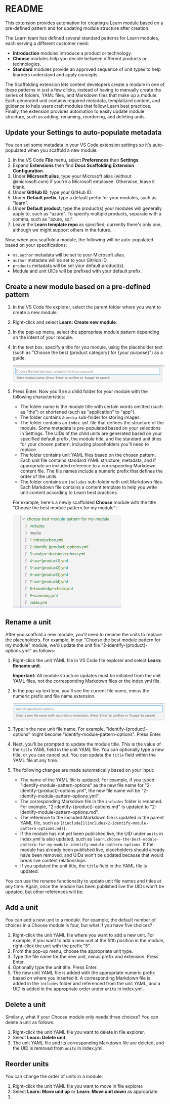 # README

This extension provides automation for creating a Learn module based on a pre-defined pattern and for updating module structure after creation.

The Learn team has defined several standard patterns for Learn modules, each serving a different customer need:

- **Introduction** modules introduce a product or technology.
- **Choose** modules help you decide between different products or technologies.
- **Standard** modules provide an approved sequence of unit types to help learners understand and apply concepts.

The Scaffolding extension lets content developers create a module in one of these patterns in just a few clicks, instead of having to manually create the series of folders, YAML files, and Markdown files that make up a module. Each generated unit contains required metadata, templatized content, and guidance to help users craft modules that follow Learn best practices. Finally, the extension provides automation to easily update module structure, such as adding, renaming, reordering, and deleting units.

## Update your Settings to auto-populate metadata

You can set some metadata in your VS Code extension settings so it's auto-populated when you scaffold a new module.

1. In the VS Code **File** menu, select **Preferences** then **Settings**.
1. Expand **Extensions** then find **Docs Scaffolding Extension Configuration**.
1. Under **Microsoft alias**, type your Microsoft alias (without @microsoft.com) if you're a Microsoft employee. Otherwise, leave it blank.
1. Under **GitHub ID**, type your GitHub ID.
1. Under **Default prefix**, type a default prefix for your modules, such as "learn".
1. Under **Default product**, type the product(s) your modules will generally apply to, such as "azure". To specify multiple products, separate with a comma, such as "azure, sql".
1. Leave the **Learn template repo** as specified; currently there's only one, although we might support others in the future.

Now, when you scaffold a module, the following will be auto-populated based on your specifications:

- `ms.author` metadata will be set to your Microsoft alias.
- `author` metadata will be set to your GitHub ID.
- `products` metadata will be set your default product(s).
- Module and unit UIDs will be prefixed with your default prefix.

## Create a new module based on a pre-defined pattern

1. In the VS Code file explorer, select the parent folder where you want to create a new module.
1. Right-click and select **Learn: Create new module**.
1. In the pop-up menu, select the appropriate module pattern depending on the intent of your module.
1. In the text box, specify a title for you module, using the placeholder text (such as "Choose the best {product category} for {your purpose}") as a guide.

   ![Screenshot of the module title input box.](media/module-title-input-box.png)
1. Press Enter. Now you'll se a child folder for your module with the following characteristics:
   - The folder name is the module title with certain words omitted (such as "the") or shortened (such as "application" to "app").
   - The folder contains a `media` sub-folder for storing images.
   - The folder contains an `index.yml` file that defines the structure of the module. Some metadata is pre-populated based on your selections in Settings. The UIDs of the child units are generated based on your specified default prefix, the module title, and the standard unit titles for your chosen pattern, including placeholders you'll need to replace.
   - The folder contains unit YAML files based on the chosen pattern. Each unit file contains standard YAML structure, metadata, and if appropriate an included reference to a corresponding Markdown content file. The file names include a numeric prefix that defines the order of the units.
   - The folder contains an `includes` sub-folder with unit Markdown files. Each Markdown file contains a content template to help you write unit content according to Learn best practices.

   For example, here's a newly scaffolded **Choose** module with the title "Choose the best module pattern for my module":
  
   ![Screenshot of a newly scaffolded module in the VS Code file explorer, structured as described above.](media/newly-scaffolded-choose-module.png)

## Rename a unit

After you scaffold a new module, you'll need to rename the units to replace the placeholders. For example, in our "Choose the best module pattern for my module" module, we'd update the unit file "2-identify-{product}-options.yml" as follows:

1. Right-click the unit YAML file in VS Code file explorer and select **Learn: Rename unit**.

   **Important:** All module structure updates must be initiated from the unit YAML files, not the corresponding Markdown files or the index.yml file.
1. In the pop-up text box, you'll see the current file name, minus the numeric prefix and file name extension.

   ![Screenshot of the rename unit text box showing the placeholder file name minus the prefix and extension.](media/rename-unit-text-box.png)
1. Type in the new unit file name. For example, "identify-{product}-options" might become "identify-module-pattern-options". Press Enter.
1. Next, you'll be prompted to update the module title. This is the value of the `title` YAML field in the unit YAML file. You can optionally type a new title, or you can cancel out. You can update the `title` field within the YAML file at any time.
1. The following changes are made automatically based on your input:
   - The name of the YAML file is updated. For example, if you typed "identify-module-pattern-options" as the new file name for "2-identify-{product}-options.yml", the new file name will be "2-identify-module-pattern-options.yml".
   - The corresponding Markdown file in the `includes` folder is renamed. For example, "2-identify-{product}-options.md" is updated to "2-identify-module-pattern-options.md".
   - The reference to the included Markdown file is updated in the parent YAML file, such as `[!include[](includes/2-identify-module-pattern-options.md)]`.
   - If the module has not yet been published live, the UID under `units` in index.yml is also updated, such as `learn.choose-the-best-module-pattern-for-my-module.identify-module-pattern-options`. If the module has already been published live, placeholders should already have been removed, and UIDs won't be updated because that would break live content relationships.
   - If you updated the unit title, the `title` field in the YAML file is updated.

You can use the rename functionality to update unit file names and titles at any time. Again, once the module has been published live the UIDs won't be updated, but other references will be.

## Add a unit

You can add a new unit to a module. For example, the default number of choices in a Choose module is four, but what if you have five choices?

1. Right-click the unit YAML file where you want to add a new unit. For example, if you want to add a new unit at the fifth position in the module, right-click the unit with the prefix "5".
1. From the pop-up menu, choose the appropriate unit type.
1. Type the file name for the new unit, minus prefix and extension. Press Enter.
1. Optionally type the unit title. Press Enter.
1. The new unit YAML file is added with the appropriate numeric prefix based on where you inserted it. A corresponding Markdown file is added in the `includes` folder and referenced from the unit YAML, and a UID is added in the appropriate order under `units` in index.yml.

## Delete a unit

Similarly, what if your Choose module only needs three choices? You can delete a unit as follows:

1. Right-click the unit YAML file you want to delete in file explorer.
1. Select **Learn: Delete unit**.
1. The unit YAML file and its corresponding Markdown file are deleted, and the UID is removed from `units` in index.yml.

## Reorder units

You can change the order of units in a module:

1. Right-click the unit YAML file you want to move in file explorer.
1. Select **Learn: Move unit up** or **Learn: Move unit down** as appropriate.
1. 